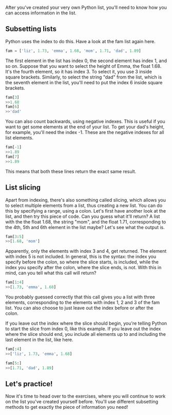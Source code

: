 After you've created your very own Python list, you'll need to know how you can access information in the list.
## Subsetting lists
Python uses the index to do this. Have a look at the fam list again here. 
```Python
fam = ['liz', 1.73, 'emma', 1.68, 'mom', 1.71, 'dad', 1.89]
```
The first element in the list has index 0, the second element has index 1, and so on. Suppose that you want to select the height of Emma, the float 1.68. It's the fourth element, so it has index 3. To select it, you use 3 inside square brackets. Similarly, to select the string "dad" from the list, which is the seventh element in the list, you'll need to put the index 6 inside square brackets.
```Python
fam[3]
>>1.68
fam[6]
>>'dad'
```
You can also count backwards, using negative indexes. This is useful if you want to get some elements at the end of your list. To get your dad's height, for example, you'll need the index -1. These are the negative indexes for all list elements.
```Python
fam[-1]
>>1.89
fam[7]
>>1.89
```
This means that both these lines return the exact same result. 
## List slicing
Apart from indexing, there's also something called slicing, which allows you to select multiple elements from a list, thus creating a new list. You can do this by specifying a range, using a colon. Let's first have another look at the list, and then try this piece of code. Can you guess what it'll return? A list with the the float 1.68, the string "mom", and the float 1.71, corresponding to the 4th, 5th and 6th element in the list maybe? Let's see what the output is. 
```Python
fam[3:5]
>>[1.68, 'mom']
```
Apparently, only the elements with index 3 and 4, get returned. The element with index 5 is not included. In general, this is the syntax: the index you specify before the colon, so where the slice starts, is included, while the index you specify after the colon, where the slice ends, is not. With this in mind, can you tell what this call will return? 
```Python
fam[1:4]
>>[1.73, 'emma', 1.68]
```
You probably guessed correctly that this call gives you a list with three elements, corresponding to the elements with index 1, 2 and 3 of the fam list. You can also choose to just leave out the index before or after the colon.

If you leave out the index where the slice should begin, you're telling Python to start the slice from index 0, like this example. If you leave out the index where the slice should end, you include all elements up to and including the last element in the list, like here. 
```Python
fam[:4]
>>['liz', 1.73, 'emma', 1.68]

fam[5:]
>>[1.71, 'dad', 1.89]
```
## Let's practice!
Now it's time to head over to the exercises, where you will continue to work on the list you've created yourself before. You'll use different subsetting methods to get exactly the piece of information you need!